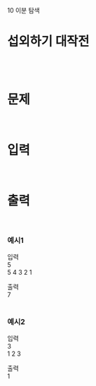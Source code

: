 10 이분 탐색
# 섭외하기 대작전
<br>
<br>

# 문제
 
<br>

# 입력
 
<br>

# 출력
  
<br>

### 예시1
입력  
5  
5 4 3 2 1  

출력  
7  
<br>

### 예시2
입력  
3  
1 2 3  

출력  
1  
<br>